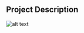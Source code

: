 ## Project Description

![alt text](https://github.com/learning-zone/Website-Templates/blob/master/assets/CSS3_photo_two.png "CSS3_photo_two")
